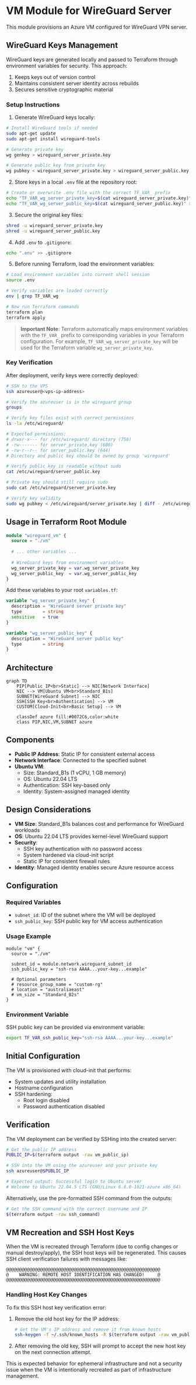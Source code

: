 # VM Module for WireGuard Server

This module provisions an Azure VM configured for WireGuard VPN server.

## WireGuard Keys Management

WireGuard keys are generated locally and passed to Terraform through environment variables for security. This approach:

1. Keeps keys out of version control
2. Maintains consistent server identity across rebuilds
3. Secures sensitive cryptographic material

### Setup Instructions

1. Generate WireGuard keys locally:

```bash
# Install WireGuard tools if needed
sudo apt-get update
sudo apt-get install wireguard-tools

# Generate private key
wg genkey > wireguard_server_private.key

# Generate public key from private key
wg pubkey < wireguard_server_private.key > wireguard_server_public.key
```

2. Store keys in a local `.env` file at the repository root:

```bash
# Create or overwrite .env file with the correct TF_VAR_ prefix
echo "TF_VAR_wg_server_private_key=$(cat wireguard_server_private.key)" > .env
echo "TF_VAR_wg_server_public_key=$(cat wireguard_server_public.key)" >> .env
```

3. Secure the original key files:

```bash
shred -u wireguard_server_private.key
shred -u wireguard_server_public.key
```

4. Add `.env` to `.gitignore`:

```bash
echo ".env" >> .gitignore
```

5. Before running Terraform, load the environment variables:

```bash
# Load environment variables into current shell session
source .env

# Verify variables are loaded correctly
env | grep TF_VAR_wg

# Now run Terraform commands
terraform plan
terraform apply
```

> **Important Note**: Terraform automatically maps environment variables with the `TF_VAR_` prefix to 
> corresponding variables in your Terraform configuration. For example, `TF_VAR_wg_server_private_key` 
> will be used for the Terraform variable `wg_server_private_key`.

### Key Verification

After deployment, verify keys were correctly deployed:

```bash
# SSH to the VPS
ssh azureuser@<vps-ip-address>

# Verify the azureuser is in the wireguard group
groups

# Verify key files exist with correct permissions
ls -la /etc/wireguard/

# Expected permissions:
# drwxr-x--- for /etc/wireguard/ directory (750)
# -rw------- for server_private.key (600)
# -rw-r--r-- for server_public.key (644)
# Directory and public key should be owned by group 'wireguard'

# Verify public key is readable without sudo
cat /etc/wireguard/server_public.key

# Private key should still require sudo
sudo cat /etc/wireguard/server_private.key

# Verify key validity
sudo wg pubkey < /etc/wireguard/server_private.key | diff - /etc/wireguard/server_public.key
```

## Usage in Terraform Root Module

```terraform
module "wireguard_vm" {
  source = "./vm"
  
  # ... other variables ...
  
  # WireGuard keys from environment variables
  wg_server_private_key = var.wg_server_private_key
  wg_server_public_key  = var.wg_server_public_key
}
```

Add these variables to your root `variables.tf`:

```terraform
variable "wg_server_private_key" {
  description = "WireGuard server private key"
  type        = string
  sensitive   = true
}

variable "wg_server_public_key" {
  description = "WireGuard server public key"
  type        = string
}
```

## Architecture

```mermaid
graph TD
    PIP[Public IP<br>Static] --> NIC[Network Interface]
    NIC --> VM[Ubuntu VM<br>Standard_B1s]
    SUBNET[WireGuard Subnet] --> NIC
    SSH[SSH Key<br>Authentication] --> VM
    CUSTOM[Cloud-Init<br>Basic Setup] --> VM
    
    classDef azure fill:#0072C6,color:white
    class PIP,NIC,VM,SUBNET azure
```

## Components

- **Public IP Address**: Static IP for consistent external access
- **Network Interface**: Connected to the specified subnet
- **Ubuntu VM**:
  - Size: Standard_B1s (1 vCPU, 1 GB memory)
  - OS: Ubuntu 22.04 LTS
  - Authentication: SSH key-based only
  - Identity: System-assigned managed identity

## Design Considerations

- **VM Size**: Standard_B1s balances cost and performance for WireGuard
  workloads
- **OS**: Ubuntu 22.04 LTS provides kernel-level WireGuard support
- **Security**:
  - SSH key authentication with no password access
  - System hardened via cloud-init script
  - Static IP for consistent firewall rules
- **Identity**: Managed identity enables secure Azure resource access

## Configuration

### Required Variables

- `subnet_id`: ID of the subnet where the VM will be deployed
- `ssh_public_key`: SSH public key for VM access authentication

### Usage Example

```hcl
module "vm" {
  source = "./vm"
  
  subnet_id = module.network.wireguard_subnet_id
  ssh_public_key = "ssh-rsa AAAA...your-key...example"
  
  # Optional parameters
  # resource_group_name = "custom-rg"
  # location = "australiaeast"
  # vm_size = "Standard_B2s"
}
```

### Environment Variable

SSH public key can be provided via environment variable:

```bash
export TF_VAR_ssh_public_key="ssh-rsa AAAA...your-key...example"
```

## Initial Configuration

The VM is provisioned with cloud-init that performs:

- System updates and utility installation
- Hostname configuration
- SSH hardening:
  - Root login disabled
  - Password authentication disabled

## Verification

The VM deployment can be verified by SSHing into the created server:

```bash
# Get the public IP address
PUBLIC_IP=$(terraform output -raw vm_public_ip)

# SSH into the VM using the azureuser and your private key
ssh azureuser@$PUBLIC_IP

# Expected output: Successful login to Ubuntu server
# Welcome to Ubuntu 22.04.5 LTS (GNU/Linux 6.8.0-1021-azure x86_64)
```

Alternatively, use the pre-formatted SSH command from the outputs:

```bash
# Get the SSH command with the correct username and IP
$(terraform output -raw ssh_command)
```

## VM Recreation and SSH Host Keys

When the VM is recreated through Terraform (due to config changes or manual
destroy/apply), the SSH host keys will be regenerated. This causes SSH client
verification failures with messages like:

```
@@@@@@@@@@@@@@@@@@@@@@@@@@@@@@@@@@@@@@@@@@@@@@@@@@@@@@@@@@@
@    WARNING: REMOTE HOST IDENTIFICATION HAS CHANGED!     @
@@@@@@@@@@@@@@@@@@@@@@@@@@@@@@@@@@@@@@@@@@@@@@@@@@@@@@@@@@@
```

### Handling Host Key Changes

To fix this SSH host key verification error:

1. Remove the old host key for the IP address:

   ```bash
   # Get the VM's IP address and remove it from known_hosts
   ssh-keygen -f ~/.ssh/known_hosts -R $(terraform output -raw vm_public_ip)
   ```

2. After removing the old key, SSH will prompt to accept the new host key on the
   next connection attempt.

This is expected behavior for ephemeral infrastructure and not a security issue
when the VM is intentionally recreated as part of infrastructure management.
